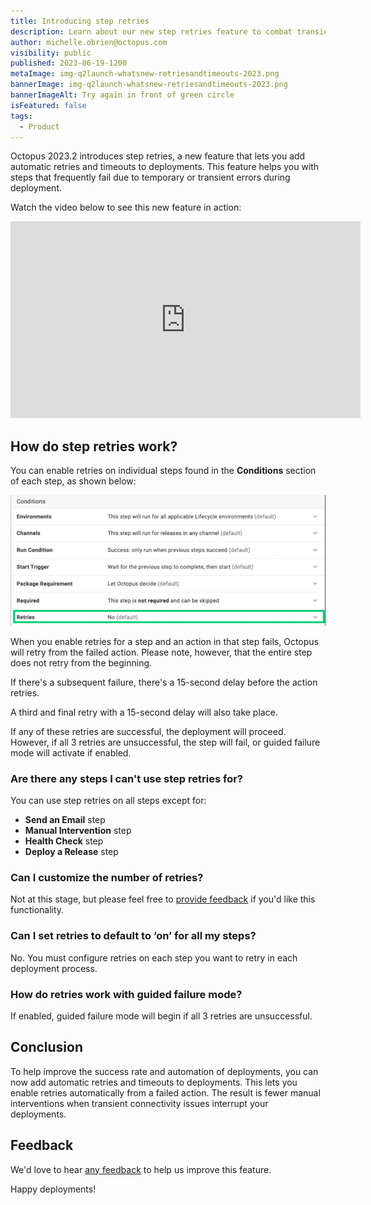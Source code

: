 ```yaml
---
title: Introducing step retries
description: Learn about our new step retries feature to combat transient connectivity issues and improve deployment success rates.
author: michelle.obrien@octopus.com
visibility: public
published: 2023-06-19-1200
metaImage: img-q2launch-whatsnew-retriesandtimeouts-2023.png
bannerImage: img-q2launch-whatsnew-retriesandtimeouts-2023.png
bannerImageAlt: Try again in front of green circle
isFeatured: false
tags:
  - Product
---
```


Octopus 2023.2 introduces step retries, a new feature that lets you add automatic retries and timeouts to deployments. This feature helps you with steps that frequently fail due to temporary or transient errors during deployment.

Watch the video below to see this new feature in action:

<iframe width="560" height="315" src="https://www.youtube.com/embed/2KzwjpdZz70" title="YouTube video player" frameborder="0" allow="accelerometer; clipboard-write; encrypted-media; gyroscope; picture-in-picture; web-share" allowfullscreen></iframe>

## How do step retries work?

You can enable retries on individual steps found in the **Conditions** section of each step, as shown below:

![Retries field highlighted in the Conditions section of a step](stepautoretries.png)

When you enable retries for a step and an action in that step fails, Octopus will retry from the failed action. Please note, however, that the entire step does not retry from the beginning. 

If there's a subsequent failure, there's a 15-second delay before the action retries. 

A third and final retry with a 15-second delay will also take place. 

If any of these retries are successful, the deployment will proceed. However, if all 3 retries are unsuccessful, the step will fail, or guided failure mode will activate if enabled.

### Are there any steps I can't use step retries for?

You can use step retries on all steps except for:

- **Send an Email** step
- **Manual Intervention** step 
- **Health Check** step 
- **Deploy a Release** step

### Can I customize the number of retries?

Not at this stage, but please feel free to [provide feedback](https://octopusdeploy.typeform.com/to/UOObqaxV) if you'd like this functionality.

### Can I set retries to default to ‘on’ for all my steps?

No. You must configure retries on each step you want to retry in each deployment process.

### How do retries work with guided failure mode?

If enabled, guided failure mode will begin if all 3 retries are unsuccessful.

## Conclusion

To help improve the success rate and automation of deployments, you can now add automatic retries and timeouts to deployments. This lets you enable retries automatically from a failed action. The result is fewer manual interventions when transient connectivity issues interrupt your deployments.

## Feedback

We'd love to hear [any feedback](https://octopusdeploy.typeform.com/to/UOObqaxV) to help us improve this feature.

Happy deployments!